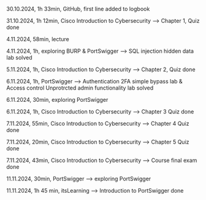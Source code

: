 30.10.2024, 1h 33min, GitHub, first line added to logbook

31.10.2024, 1h 12min, Cisco Introduction to Cybersecurity --> Chapter 1, Quiz done

4.11.2024, 58min, lecture

4.11.2024, 1h, exploring BURP & PortSwigger --> SQL injection hidden data lab solved

5.11.2024, 1h, Cisco Introduction to Cybersecurity --> Chapter 2, Quiz done

6.11.2024, 1h, PortSwigger --> Authentication 2FA simple bypass lab & Access control Unprotrcted admin functionality lab solved

6.11.2024, 30min, exploring PortSwigger

6.11.2024, 1h, Cisco Introduction to Cybersecurity --> Chapter 3 Quiz done

7.11.2024, 55min, Cisco Introduction to Cybersecurity --> Chapter 4 Quiz done

7.11.2024, 20min, Cisco Introduction to Cybersecurity --> Chapter 5 Quiz done

7.11.2024, 43min, Cisco Introduction to Cybersecurity --> Course final exam done

11.11.2024, 30min, PortSwigger --> exploring PortSwigger

11.11.2024, 1h 45 min, itsLearning --> Introduction to PortSwigger done
